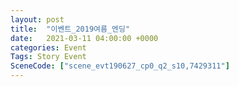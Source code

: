 ```yaml
---
layout: post
title:  "이벤트_2019여름_엔딩"
date:   2021-03-11 04:00:00 +0000
categories: Event
Tags: Story Event
SceneCode: ["scene_evt190627_cp0_q2_s10,7429311"]
---
```

